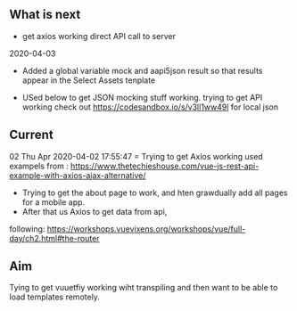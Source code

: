 ## What is next
- get axios working direct API call to server

2020-04-03 
- Added a global variable mock and aapi5json result so that results appear in the 
  Select Assets tenplate
  
- USed below to get JSON mocking stuff working. trying to get API working
check out https://codesandbox.io/s/v3ll1ww49l for local json 


## Current

02 Thu Apr 2020-04-02 17:55:47
= Trying to get Axios working used exampels from :
https://www.thetechieshouse.com/vue-js-rest-api-example-with-axios-ajax-alternative/

- Trying to get the about page to work, and hten grawdually add all pages
  for a mobile app.
- After that us Axios to get data from api,

following:
https://workshops.vuevixens.org/workshops/vue/full-day/ch2.html#the-router

## Aim

Tying to get vuuetfiy working wiht transpiling and then want to be able to load templates remotely.
